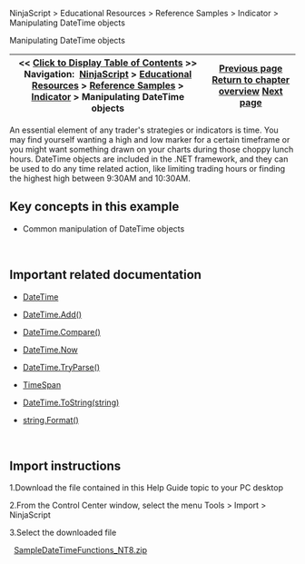 ﻿
NinjaScript \> Educational Resources \> Reference Samples \> Indicator \> Manipulating DateTime objects

Manipulating DateTime objects

| \<\< [Click to Display Table of Contents](manipulating_datetime_objects.md) \>\> **Navigation:**     [NinjaScript](ninjascript.md) \> [Educational Resources](educational_resources.md) \> [Reference Samples](reference_samples.md) \> [Indicator](indicator2.md) \> Manipulating DateTime objects | [Previous page](getting_indicator_values_from_.md) [Return to chapter overview](indicator2.md) [Next page](manipulating_string_objects.md) |
| --- | --- |
An essential element of any trader's strategies or indicators is time. You may find yourself wanting a high and low marker for a certain timeframe or you might want something drawn on your charts during those choppy lunch hours. DateTime objects are included in the .NET framework, and they can be used to do any time related action, like limiting trading hours or finding the highest high between 9:30AM and 10:30AM.
 
## Key concepts in this example
- Common manipulation of DateTime objects

 
## Important related documentation
- [DateTime](http://msdn.microsoft.com/en-us/library/system.datetime.aspx)

- [DateTime.Add()](http://msdn.microsoft.com/en-us/library/system.datetime.add.aspx)

- [DateTime.Compare()](http://msdn.microsoft.com/en-us/library/system.datetime.compare.aspx)

- [DateTime.Now](http://msdn.microsoft.com/en-us/library/system.datetime.now.aspx)

- [DateTime.TryParse()](http://msdn.microsoft.com/en-us/library/system.datetime.tryparse.aspx)

- [TimeSpan](http://msdn.microsoft.com/en-us/library/system.timespan.aspx)

- [DateTime.ToString(string)](http://msdn.microsoft.com/en-us/library/zdtaw1bw.aspx)

- [string.Format()](http://msdn.microsoft.com/en-us/library/system.string.format.aspx)

 
## Import instructions
1\.Download the file contained in this Help Guide topic to your PC desktop

2\.From the Control Center window, select the menu Tools \> Import \> NinjaScript

3\.Select the downloaded file

 
[SampleDateTimeFunctions\_NT8\.zip](https://ninjatrader.com/support/helpGuides/nt8/samples/SampleDateTimeFunctions_NT8.zip)
